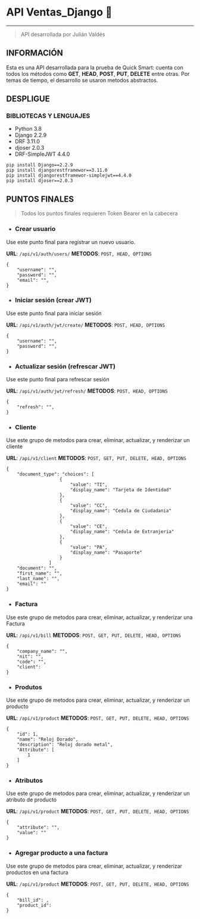 # **API Ventas_Django 🏁**
___________________________________
>API desarrollada por Julián Valdés

## INFORMACIÓN

Esta es una API desarrollada para la prueba de Quick Smart: cuenta con todos los métodos como **GET**, **HEAD**, **POST**, **PUT**, **DELETE** entre otras. Por temas de tiempo, el desarrollo se usaron metodos abstractos.

## DESPLIGUE

### BIBLIOTECAS Y LENGUAJES
- Python 3.8
- Django 2.2.9
- DRF 3.11.0
- djoser 2.0.3
- DRF-SimpleJWT 4.4.0

```
pip install Django==2.2.9
pip install djangorestframewor==3.11.0
pip install djangorestframewor-simplejwt==4.4.0
pip install djoser==2.0.3
```

## PUNTOS FINALES
> Todos los puntos finales requieren Token Bearer en la cabecera

* ### Crear usuario
Use este punto final para registrar un nuevo usuario.

**URL**: ``/api/v1/auth/users/``
**METODOS**: ``POST, HEAD, OPTIONS`` 
```
{
    "username": "",
    "password": "",
    "email": "",
}
```

* ### Iniciar sesión (crear JWT)
Use este punto final para iniciar sesión

**URL**: ``/api/v1/auth/jwt/create/`` 
**METODOS**: ``POST, HEAD, OPTIONS`` 
```
{
    "username": "",
    "password": "",
}
```

* ### Actualizar sesión (refrescar JWT)
Use este punto final para refrescar sesión

**URL**: ``/api/v1/auth/jwt/refresh/`` 
**METODOS**: ``POST, HEAD, OPTIONS`` 
```
{
    "refresh": "",
}
```

* ### Cliente
Use este grupo de metodos para crear, eliminar, actualizar, y renderizar un cliente

**URL**: ``/api/v1/client`` 
**METODOS**: ``POST, GET, PUT, DELETE, HEAD, OPTIONS`` 
```
{
    "document_type": "choices": [
                    {
                        "value": "TI",
                        "display_name": "Tarjeta de Identidad"
                    },
                    {
                        "value": "CC",
                        "display_name": "Cedula de Ciudadania"
                    },
                    {
                        "value": "CE",
                        "display_name": "Cedula de Extranjeria"
                    },
                    {
                        "value": "PA",
                        "display_name": "Pasaporte"
                    }
                ]
    "document": "",
    "first_name": "",
    "last_name": "",
    "email": ""
}
```

* ### Factura
Use este grupo de metodos para crear, eliminar, actualizar, y renderizar una Factura

**URL**: ``/api/v1/bill`` 
**METODOS**: ``POST, GET, PUT, DELETE, HEAD, OPTIONS`` 
```
{
    "company_name": "",
    "nit": "",
    "code": "",
    "client": 
}
```
* ### Produtos
Use este grupo de metodos para crear, eliminar, actualizar, y renderizar un producto

**URL**: ``/api/v1/product`` 
**METODOS**: ``POST, GET, PUT, DELETE, HEAD, OPTIONS`` 
```
{
    "id": 1,
    "name": "Reloj Dorado",
    "description": "Reloj dorado metal",
    "Attribute": [
        1
    ]
}
```

* ### Atributos
Use este grupo de metodos para crear, eliminar, actualizar, y renderizar un atributo de producto

**URL**: ``/api/v1/product`` 
**METODOS**: ``POST, GET, PUT, DELETE, HEAD, OPTIONS`` 
```
{
    "attribute": "",
    "value": ""
}
```

* ### Agregar producto a una factura
Use este grupo de metodos para crear, eliminar, actualizar, y renderizar productos en una factura

**URL**: ``/api/v1/product`` 
**METODOS**: ``POST, GET, PUT, DELETE, HEAD, OPTIONS`` 
```
{
    "bill_id": ,
    "product_id": 
}
```




